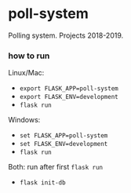 # poll-system
Polling system. Projects 2018-2019.

### how to run
Linux/Mac:
- ```export FLASK_APP=poll-system```
- ```export FLASK_ENV=development```
- ```flask run```

Windows:
- ```set FLASK_APP=poll-system```
- ```set FLASK_ENV=development```
- ```flask run```

Both: run after first ```flask run```
- ```flask init-db```